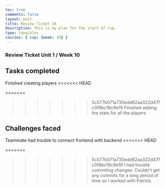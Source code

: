 ```yaml
---
toc: true
comments: false
layout: post
title: Review Ticket 10
description: This is my plan for the start of csp.
type: tangibles
courses: { csp: {week: 10} }
---
```



### Review Ticket Unit 1 / Week 10
## Tasks completed
Finished creating players 
<<<<<<< HEAD

=======
>>>>>>> 5c577b071a730edd62aa322d47fc0f8bc18c9e19
Finished adding the stats for all the players


## Challenges faced
Teammate had trouble to connect frontend with backend
<<<<<<< HEAD

=======
>>>>>>> 5c577b071a730edd62aa322d47fc0f8bc18c9e19
I had trouble commiting changes. Couldn't get any commits for a long period of time so I worked with Patrick.


